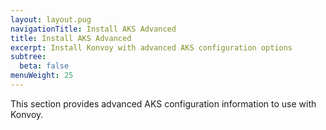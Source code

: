 ```yaml
---
layout: layout.pug
navigationTitle: Install AKS Advanced
title: Install AKS Advanced
excerpt: Install Konvoy with advanced AKS configuration options
subtree:
  beta: false
menuWeight: 25
---
```


This section provides advanced AKS configuration information to use with Konvoy.
